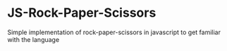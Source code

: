 # JS-Rock-Paper-Scissors
Simple implementation of rock-paper-scissors in javascript to get familiar with the language
